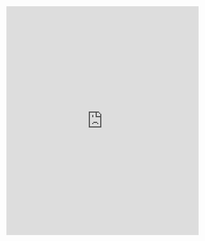 <html lang="en">
  <head>
    <style>
      iframe {
        width: 100%;
        height: 600px;
      }
    </style>
  </head>
  <body>
    <iframe frameBorder="0" src="https://jhogd.github.io/"></iframe>
  </body>
</html>
